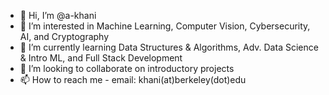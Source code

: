 - 👋 Hi, I’m @a-khani
- 👀 I’m interested in Machine Learning, Computer Vision, Cybersecurity, AI, and Cryptography
- 🌱 I’m currently learning Data Structures & Algorithms, Adv. Data Science & Intro ML, and Full Stack Development
- 💞️ I’m looking to collaborate on introductory projects
- 📫 How to reach me - email: khani(at)berkeley(dot)edu

<!---
a-khani/a-khani is a ✨ special ✨ repository because its `README.md` (this file) appears on your GitHub profile.
You can click the Preview link to take a look at your changes.
--->
